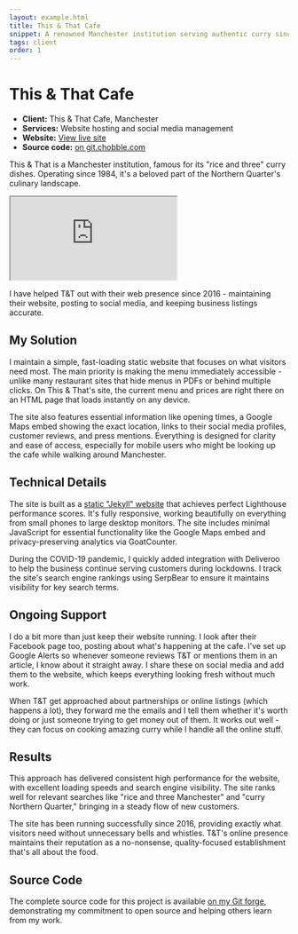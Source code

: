 ```yaml
---
layout: example.html
title: This & That Cafe
snippet: A renowned Manchester institution serving authentic curry since 1984
tags: client
order: 1
---
```


# This & That Cafe

- **Client:** This & That Cafe, Manchester
- **Services:** Website hosting and social media management
- **Website:** [View live site](https://thisandthatcafe.co.uk)
- **Source code:** [on git.chobble.com](https://git.chobble.com/hosted-by-chobble/this-and-that)

This & That is a Manchester institution, famous for its "rice and three" curry dishes. Operating since 1984, it's a beloved part of the Northern Quarter's culinary landscape.

<iframe src="https://thisandthatcafe.co.uk"></iframe>

I have helped T&T out with their web presence since 2016 - maintaining their website, posting to social media, and keeping business listings accurate.

## My Solution

I maintain a simple, fast-loading static website that focuses on what visitors need most. The main priority is making the menu immediately accessible - unlike many restaurant sites that hide menus in PDFs or behind multiple clicks. On This & That's site, the current menu and prices are right there on an HTML page that loads instantly on any device.

The site also features essential information like opening times, a Google Maps embed showing the exact location, links to their social media profiles, customer reviews, and press mentions. Everything is designed for clarity and ease of access, especially for mobile users who might be looking up the cafe while walking around Manchester.

## Technical Details

The site is built as a [static "Jekyll" website](/services/static-websites/) that achieves perfect Lighthouse performance scores. It's fully responsive, working beautifully on everything from small phones to large desktop monitors. The site includes minimal JavaScript for essential functionality like the Google Maps embed and privacy-preserving analytics via GoatCounter.

During the COVID-19 pandemic, I quickly added integration with Deliveroo to help the business continue serving customers during lockdowns. I track the site's search engine rankings using SerpBear to ensure it maintains visibility for key search terms.

## Ongoing Support

I do a bit more than just keep their website running. I look after their Facebook page too, posting about what's happening at the cafe. I've set up Google Alerts so whenever someone reviews T&T or mentions them in an article, I know about it straight away. I share these on social media and add them to the website, which keeps everything looking fresh without much work.

When T&T get approached about partnerships or online listings (which happens a lot), they forward me the emails and I tell them whether it's worth doing or just someone trying to get money out of them. It works out well - they can focus on cooking amazing curry while I handle all the online stuff.

## Results

This approach has delivered consistent high performance for the website, with excellent loading speeds and search engine visibility. The site ranks well for relevant searches like "rice and three Manchester" and "curry Northern Quarter," bringing in a steady flow of new customers.

The site has been running successfully since 2016, providing exactly what visitors need without unnecessary bells and whistles. T&T's online presence maintains their reputation as a no-nonsense, quality-focused establishment that's all about the food.

## Source Code

The complete source code for this project is available [on my Git forge](https://git.chobble.com/hosted-by-chobble/this-and-that), demonstrating my commitment to open source and helping others learn from my work.

